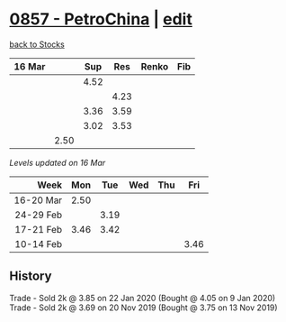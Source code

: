 # [0857 - PetroChina](https://alwinwoo.github.io/stocks/0857.html) | [edit](https://github.com/alwinwoo/alwinwoo.github.io/edit/master/stocks/0857.md)
[back to Stocks](https://alwinwoo.github.io/stocks.html)

| 16 Mar  |          | Sup   | Res   | Renko | Fib
| ---:    | :---:    | :---: | :---: | :---  | :---
|         |          | 4.52
|         |          |       | 4.23
|         |          | 3.36  | 3.59
|         |          | 3.02  | 3.53  
|         | 2.50     | 

*Levels updated on 16 Mar*

Week      | Mon   | Tue   | Wed   | Thu   | Fri   |
---:      | :---: | :---: | :---: | :---: | :---: |
16-20 Mar | 2.50  |
24-29 Feb |       | 3.19  |
17-21 Feb | 3.46  | 3.42  |
10-14 Feb |       |       |       |       | 3.46  |

## History
Trade - Sold 2k @ 3.85 on 22 Jan 2020 (Bought @ 4.05 on 9 Jan 2020)  
Trade - Sold 2k @ 3.69 on 20 Nov 2019 (Bought @ 3.75 on 13 Nov 2019)  
